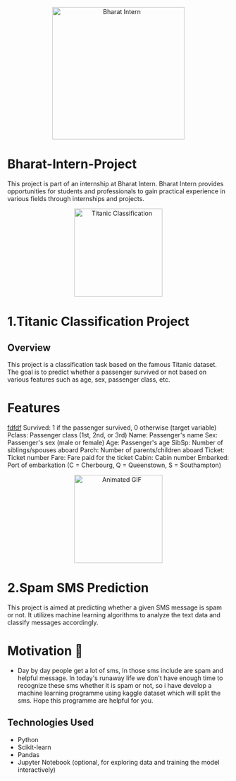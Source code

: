 <p align="center">
  <img src="https://bharatintern.live/static/logo-0946e9bd7220dc6ced94171785535121.png" alt="Bharat Intern" width="300">
</p>

# Bharat-Intern-Project
This project is part of an internship at Bharat Intern. Bharat Intern provides opportunities for students and professionals to gain practical experience in various fields through internships and projects.
<p align="center">
  <img src="https://miro.medium.com/v2/resize:fit:720/format:webp/0*mW_viyMFh1RCJ3Kj.jpg" alt="Titanic Classification" width="200">
</p>

# 1.Titanic Classification Project 
## Overview
This project is a classification task based on the famous Titanic dataset. The goal is to predict whether a passenger survived or not based on various features such as age, sex, passenger class, etc.

# Features
[fdfdf](https://github.com/Deepak-kumar-cse/Bharat-Intern-Project/tree/main/Titanic%20Classification%20Project)
    Survived: 1 if the passenger survived, 0 otherwise (target variable)
    Pclass: Passenger class (1st, 2nd, or 3rd)
    Name: Passenger's name
    Sex: Passenger's sex (male or female)
    Age: Passenger's age
    SibSp: Number of siblings/spouses aboard
    Parch: Number of parents/children aboard
    Ticket: Ticket number
    Fare: Fare paid for the ticket
    Cabin: Cabin number
    Embarked: Port of embarkation (C = Cherbourg, Q = Queenstown, S = Southampton)


  <p align="center">
  <img src="https://cdn1.vectorstock.com/i/1000x1000/76/85/spam-message-rubber-stamp-vector-12357685.jpg" alt="Animated GIF" width="200">
  </p>

# 2.Spam SMS Prediction 
This project is aimed at predicting whether a given SMS message is spam or not. It utilizes machine learning algorithms to analyze the text data and classify messages accordingly.

# Motivation :monocle_face:
  - Day by day people get a lot of sms, In those sms include are spam and helpful message. In today's runaway life we don't have enough time to recognize these sms whether it is spam or not, so i have develop a machine learning programme using kaggle dataset which will split the sms. Hope this programme are helpful for you. 

## Technologies Used
- Python
- Scikit-learn
- Pandas
- Jupyter Notebook (optional, for exploring data and training the model interactively)
